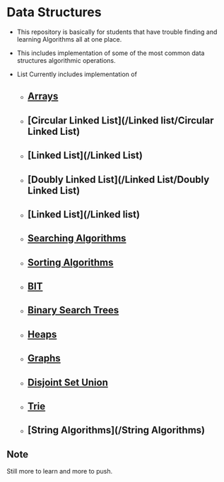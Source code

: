# Data Structures

* This repository is basically for students that have trouble finding and learning Algorithms all at one place.

* This includes implementation of some of the most common data structures algorithmic operations.

* List Currently includes implementation of  

	* ## [Arrays](/Arrays)

  * ## [Circular Linked List](/Linked list/Circular Linked List)

  * ## [Linked List](/Linked List)

  * ## [Doubly Linked List](/Linked List/Doubly Linked List)

  * ## [Linked List](/Linked list)

  * ## [Searching Algorithms](/Searching)

  * ## [Sorting Algorithms](/Sorting)

  * ## [BIT](/BIT)

  * ## [Binary Search Trees](/Trees/BinarySearchTrees)

  * ## [Heaps](/Heaps)

  * ## [Graphs](/Graphs)

  * ## [Disjoint Set Union](/DisjointSetUnion)

  * ## [Trie](/Trees/Trie)

  * ## [String Algorithms](/String Algorithms)

## Note
Still more to learn and more to push.
